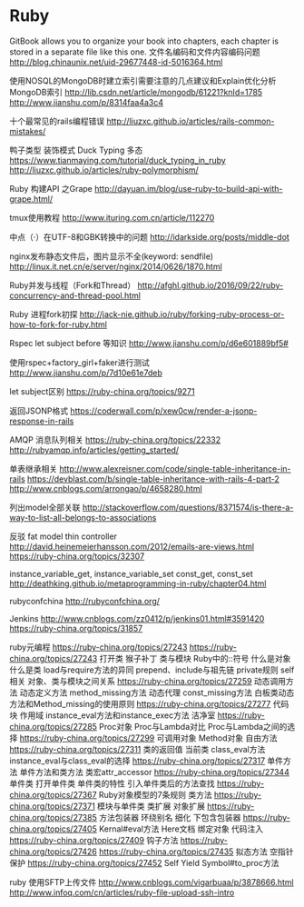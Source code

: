 # Ruby

GitBook allows you to organize your book into chapters, each chapter is stored in a separate file like this one.
文件名编码和文件内容编码问题
http://blog.chinaunix.net/uid-29677448-id-5016364.html

使用NOSQL的MongoDB时建立索引需要注意的几点建议和Explain优化分析
MongoDB索引
http://lib.csdn.net/article/mongodb/61221?knId=1785
http://www.jianshu.com/p/8314faa4a3c4

十个最常见的rails编程错误
http://liuzxc.github.io/articles/rails-common-mistakes/

鸭子类型 装饰模式 Duck Typing 多态
https://www.tianmaying.com/tutorial/duck_typing_in_ruby
http://liuzxc.github.io/articles/ruby-polymorphism/

Ruby 构建API 之Grape
http://dayuan.im/blog/use-ruby-to-build-api-with-grape.html/

tmux使用教程
http://www.ituring.com.cn/article/112270

中点（·）在UTF-8和GBK转换中的问题
http://idarkside.org/posts/middle-dot

nginx发布静态文件后，图片显示不全(keyword: sendfile)
http://linux.it.net.cn/e/server/nginx/2014/0626/1870.html

Ruby并发与线程（Fork和Thread）
http://afghl.github.io/2016/09/22/ruby-concurrency-and-thread-pool.html

Ruby 进程fork初探
http://jack-nie.github.io/ruby/forking-ruby-process-or-how-to-fork-for-ruby.html

Rspec let subject before 等知识
http://www.jianshu.com/p/d6e601889bf5#

使用rspec+factory_girl+faker进行测试
http://www.jianshu.com/p/7d10e61e7deb

let subject区别
https://ruby-china.org/topics/9271

返回JSONP格式
https://coderwall.com/p/xew0cw/render-a-jsonp-response-in-rails

AMQP 消息队列相关
https://ruby-china.org/topics/22332
http://rubyamqp.info/articles/getting_started/

单表继承相关
http://www.alexreisner.com/code/single-table-inheritance-in-rails
https://devblast.com/b/single-table-inheritance-with-rails-4-part-2
http://www.cnblogs.com/arrongao/p/4658280.html

列出model全部关联
http://stackoverflow.com/questions/8371574/is-there-a-way-to-list-all-belongs-to-associations

反驳 fat model thin controller
http://david.heinemeierhansson.com/2012/emails-are-views.html
https://ruby-china.org/topics/32307

instance_variable_get, instance_variable_set const_get, const_set
http://deathking.github.io/metaprogramming-in-ruby/chapter04.html

rubyconfchina
http://rubyconfchina.org/

Jenkins
http://www.cnblogs.com/zz0412/p/jenkins01.html#3591420
https://ruby-china.org/topics/31857

ruby元编程
https://ruby-china.org/topics/27243
https://ruby-china.org/topics/27243
打开类
猴子补丁
类与模块
Ruby中的::符号
什么是对象
什么是类
load与require方法的异同
prepend、include与祖先链
private规则
self相关
对象、类与模块之间关系
https://ruby-china.org/topics/27259
动态调用方法
动态定义方法
method_missing方法
动态代理
const_missing方法
白板类动态方法和Method_missing的使用原则
https://ruby-china.org/topics/27277
代码块
作用域
instance_eval方法和instance_exec方法
洁净室
https://ruby-china.org/topics/27285
Proc对象
Proc与Lambda对比
Proc与Lambda之间的选择
https://ruby-china.org/topics/27299
可调用对象
Method对象
自由方法
https://ruby-china.org/topics/27311
类的返回值
当前类
class_eval方法
instance_eval与class_eval的选择
https://ruby-china.org/topics/27317
单件方法
单件方法和类方法
类宏attr_accessor
https://ruby-china.org/topics/27344
单件类
打开单件类
单件类的特性
引入单件类后的方法查找
https://ruby-china.org/topics/27367
Ruby对象模型的7条规则
类方法
https://ruby-china.org/topics/27371
模块与单件类
类扩展
对象扩展
https://ruby-china.org/topics/27385
方法包装器
环绕别名
细化
下包含包装器
https://ruby-china.org/topics/27405
Kernal#eval方法
Here文档
绑定对象
代码注入
https://ruby-china.org/topics/27409
钩子方法
https://ruby-china.org/topics/27426
https://ruby-china.org/topics/27435
拟态方法
空指针保护
https://ruby-china.org/topics/27452
Self Yield
Symbol#to_proc方法

ruby 使用SFTP上传文件
http://www.cnblogs.com/vigarbuaa/p/3878666.html
http://www.infoq.com/cn/articles/ruby-file-upload-ssh-intro
